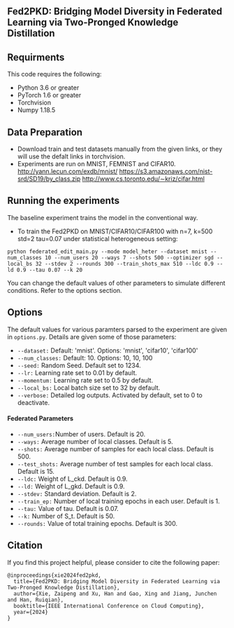 ## Fed2PKD: Bridging Model Diversity in Federated Learning via Two-Pronged Knowledge Distillation
## Requirments
This code requires the following:
* Python 3.6 or greater
* PyTorch 1.6 or greater
* Torchvision
* Numpy 1.18.5

## Data Preparation
* Download train and test datasets manually from the given links, or they will use the defalt links in torchvision.
* Experiments are run on MNIST, FEMNIST and CIFAR10.
http://yann.lecun.com/exdb/mnist/
https://s3.amazonaws.com/nist-srd/SD19/by_class.zip
http://www.cs.toronto.edu/∼kriz/cifar.html

## Running the experiments
The baseline experiment trains the model in the conventional way.

* To train the Fed2PKD on MNIST/CIFAR10/CIFAR100 with n=7, k=500 std=2 tau=0.07 under statistical heterogeneous setting:
```
python federated_edit_main.py --mode model_heter --dataset mnist --num_classes 10 --num_users 20 --ways 7 --shots 500 --optimizer sgd --local_bs 32 --stdev 2 --rounds 300 --train_shots_max 510 --ldc 0.9 --ld 0.9 --tau 0.07 --k 20
```
You can change the default values of other parameters to simulate different conditions. Refer to the options section.

## Options
The default values for various paramters parsed to the experiment are given in ```options.py```. Details are given some of those parameters:

* ```--dataset:```  Default: 'mnist'. Options: 'mnist', 'cifar10', 'cifar100'
* ```--num_classes:```  Default: 10. Options: 10, 10, 100
* ```--seed:```     Random Seed. Default set to 1234.
* ```--lr:```       Learning rate set to 0.01 by default.
* ```--momentum:```       Learning rate set to 0.5 by default.
* ```--local_bs:```  Local batch size set to 32 by default.
* ```--verbose:```  Detailed log outputs. Activated by default, set to 0 to deactivate.


#### Federated Parameters
* ```--num_users:```Number of users. Default is 20.
* ```--ways:```      Average number of local classes. Default is 5.
* ```--shots:```      Average number of samples for each local class. Default is 500.
* ```--test_shots:```      Average number of test samples for each local class. Default is 15.
* ```--ldc:```      Weight of L_ckd. Default is 0.9.
* ```--ld:```      Weight of L_gkd. Default is 0.9.
* ```--stdev:```     Standard deviation. Default is 2.
* ```--train_ep:``` Number of local training epochs in each user. Default is 1.
* ```--tau:```      Value of tau. Default is 0.07.
* ```--k:```      Number of S_t. Default is 50.
* ```--rounds:```   Value of total training epochs. Default is 300.

## Citation
If you find this project helpful, please consider to cite the following paper:
```
@inproceedings{xie2024fed2pkd,
  title={Fed2PKD: Bridging Model Diversity in Federated Learning via Two-Pronged Knowledge Distillation},
  author={Xie, Zaipeng and Xu, Han and Gao, Xing and Jiang, Junchen and Han, Ruiqian},
  booktitle={IEEE International Conference on Cloud Computing},
  year={2024}
}
```
